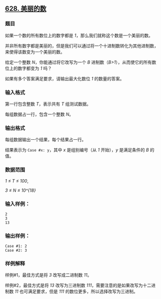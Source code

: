 ## [628. 美丽的数](https://www.acwing.com/problem/content/630/)

### 题目

如果一个数的所有数位上的数字都是 *1*，那么我们就称这个数是一个美丽的数。

并非所有数字都是美丽的，但是我们可以通过将一个十进制数转化为其他进制数，来使得该数变为一个美丽的数。

给定一个整数 *N*，你能通过将它改写为一个 *B* 进制数（*B>1*），从而使它的所有数位上的数字都变为 *1* 吗？

如果有多个答案满足要求，请输出最大化数位 *1* 的数量的答案。

### 输入格式

第一行包含整数 *T*，表示共有 *T* 组测试数据。

每组数据占一行，包含一个整数 *N*。

### 输出格式

每组数据输出一个结果，每个结果占一行。

结果表示为 `Case #x: y`，其中 *x* 是组别编号（从 *1* 开始），*y* 是满足条件的 *B* 的值。

### 数据范围

*1 ≤ T ≤ 100*,

*3 ≤ N ≤ 10^{18}*

### 输入样例：

```
2
3
13
```

### 输出样例：

```
Case #1: 2
Case #2: 3
```

### 样例解释

样例#1，最佳方式是将 *3* 改写成二进制数 *11*。

样例#2，最佳方式是将 *13* 改写为三进制数 *111*，需要注意的是如果改写为十二进制数 *11* 也可满足要求，但是 *111* 的数位更多，所以选择改写为三进制。
